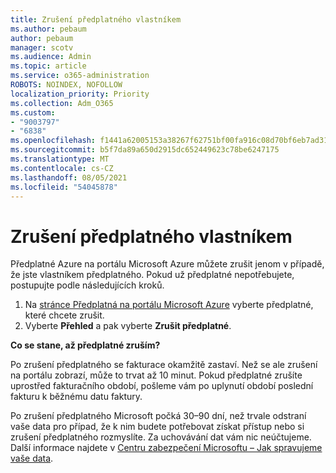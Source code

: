 ```yaml
---
title: Zrušení předplatného vlastníkem
ms.author: pebaum
author: pebaum
manager: scotv
ms.audience: Admin
ms.topic: article
ms.service: o365-administration
ROBOTS: NOINDEX, NOFOLLOW
localization_priority: Priority
ms.collection: Adm_O365
ms.custom:
- "9003797"
- "6838"
ms.openlocfilehash: f1441a62005153a38267f62751bf00fa916c08d70bf6eb7ad31135a262bd5363
ms.sourcegitcommit: b5f7da89a650d2915dc652449623c78be6247175
ms.translationtype: MT
ms.contentlocale: cs-CZ
ms.lasthandoff: 08/05/2021
ms.locfileid: "54045878"
---
```

# <a name="cancellation-of-a-subscription-by-owner"></a>Zrušení předplatného vlastníkem

Předplatné Azure na portálu Microsoft Azure můžete zrušit jenom v případě, že jste vlastníkem předplatného. Pokud už předplatné nepotřebujete, postupujte podle následujících kroků.

1. Na [stránce Předplatná na portálu Microsoft Azure](https://ms.portal.azure.com/#blade/Microsoft_Azure_Billing/SubscriptionsBlade) vyberte předplatné, které chcete zrušit.
2. Vyberte **Přehled** a pak vyberte **Zrušit předplatné**.

**Co se stane, až předplatné zruším?**

Po zrušení předplatného se fakturace okamžitě zastaví. Než se ale zrušení na portálu zobrazí, může to trvat až 10 minut. Pokud předplatné zrušíte uprostřed fakturačního období, pošleme vám po uplynutí období poslední fakturu k běžnému datu faktury.

Po zrušení předplatného Microsoft počká 30–⁠90 dní, než trvale odstraní vaše data pro případ, že k nim budete potřebovat získat přístup nebo si zrušení předplatného rozmyslíte. Za uchovávání dat vám nic neúčtujeme. Další informace najdete v [Centru zabezpečení Microsoftu – Jak spravujeme vaše data](https://www.microsoft.com/trust-center/privacy/data-management#leave).



